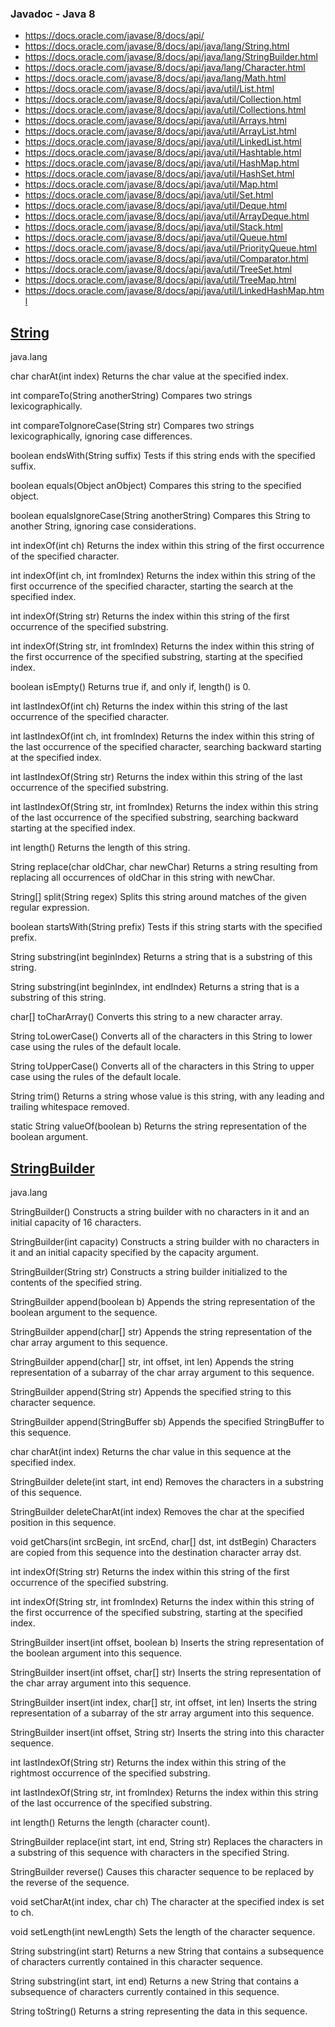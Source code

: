 ### Javadoc - Java 8
- https://docs.oracle.com/javase/8/docs/api/
- https://docs.oracle.com/javase/8/docs/api/java/lang/String.html
- https://docs.oracle.com/javase/8/docs/api/java/lang/StringBuilder.html
- https://docs.oracle.com/javase/8/docs/api/java/lang/Character.html
- https://docs.oracle.com/javase/8/docs/api/java/lang/Math.html
- https://docs.oracle.com/javase/8/docs/api/java/util/List.html
- https://docs.oracle.com/javase/8/docs/api/java/util/Collection.html
- https://docs.oracle.com/javase/8/docs/api/java/util/Collections.html
- https://docs.oracle.com/javase/8/docs/api/java/util/Arrays.html
- https://docs.oracle.com/javase/8/docs/api/java/util/ArrayList.html
- https://docs.oracle.com/javase/8/docs/api/java/util/LinkedList.html
- https://docs.oracle.com/javase/8/docs/api/java/util/Hashtable.html
- https://docs.oracle.com/javase/8/docs/api/java/util/HashMap.html
- https://docs.oracle.com/javase/8/docs/api/java/util/HashSet.html
- https://docs.oracle.com/javase/8/docs/api/java/util/Map.html
- https://docs.oracle.com/javase/8/docs/api/java/util/Set.html
- https://docs.oracle.com/javase/8/docs/api/java/util/Deque.html
- https://docs.oracle.com/javase/8/docs/api/java/util/ArrayDeque.html
- https://docs.oracle.com/javase/8/docs/api/java/util/Stack.html
- https://docs.oracle.com/javase/8/docs/api/java/util/Queue.html
- https://docs.oracle.com/javase/8/docs/api/java/util/PriorityQueue.html
- https://docs.oracle.com/javase/8/docs/api/java/util/Comparator.html
- https://docs.oracle.com/javase/8/docs/api/java/util/TreeSet.html
- https://docs.oracle.com/javase/8/docs/api/java/util/TreeMap.html
- https://docs.oracle.com/javase/8/docs/api/java/util/LinkedHashMap.html

## [String](https://docs.oracle.com/javase/8/docs/api/java/lang/String.html)
java.lang

char 	charAt(int index)
Returns the char value at the specified index.

int 	compareTo(String anotherString)
Compares two strings lexicographically.

int 	compareToIgnoreCase(String str)
Compares two strings lexicographically, ignoring case differences.

boolean 	endsWith(String suffix)
Tests if this string ends with the specified suffix.

boolean 	equals(Object anObject)
Compares this string to the specified object.

boolean 	equalsIgnoreCase(String anotherString)
Compares this String to another String, ignoring case considerations.

int 	indexOf(int ch)
Returns the index within this string of the first occurrence of the specified character.

int 	indexOf(int ch, int fromIndex)
Returns the index within this string of the first occurrence of the specified character, starting the search at the specified index.

int 	indexOf(String str)
Returns the index within this string of the first occurrence of the specified substring.

int 	indexOf(String str, int fromIndex)
Returns the index within this string of the first occurrence of the specified substring, starting at the specified index.

boolean 	isEmpty()
Returns true if, and only if, length() is 0.

int 	lastIndexOf(int ch)
Returns the index within this string of the last occurrence of the specified character.

int 	lastIndexOf(int ch, int fromIndex)
Returns the index within this string of the last occurrence of the specified character, searching backward starting at the specified index.

int 	lastIndexOf(String str)
Returns the index within this string of the last occurrence of the specified substring.

int 	lastIndexOf(String str, int fromIndex)
Returns the index within this string of the last occurrence of the specified substring, searching backward starting at the specified index.

int 	length()
Returns the length of this string.

String 	replace(char oldChar, char newChar)
Returns a string resulting from replacing all occurrences of oldChar in this string with newChar.

String[] 	split(String regex)
Splits this string around matches of the given regular expression.

boolean 	startsWith(String prefix)
Tests if this string starts with the specified prefix.

String 	substring(int beginIndex)
Returns a string that is a substring of this string.

String 	substring(int beginIndex, int endIndex)
Returns a string that is a substring of this string.

char[] 	toCharArray()
Converts this string to a new character array.

String 	toLowerCase()
Converts all of the characters in this String to lower case using the rules of the default locale.

String 	toUpperCase()
Converts all of the characters in this String to upper case using the rules of the default locale.

String 	trim()
Returns a string whose value is this string, with any leading and trailing whitespace removed.

static String 	valueOf(boolean b)
Returns the string representation of the boolean argument.

## [StringBuilder](https://docs.oracle.com/javase/8/docs/api/java/lang/StringBuilder.html)
java.lang

StringBuilder()
Constructs a string builder with no characters in it and an initial capacity of 16 characters.

StringBuilder(int capacity)
Constructs a string builder with no characters in it and an initial capacity specified by the capacity argument.

StringBuilder(String str)
Constructs a string builder initialized to the contents of the specified string.

StringBuilder 	append(boolean b)
Appends the string representation of the boolean argument to the sequence.

StringBuilder 	append(char[] str)
Appends the string representation of the char array argument to this sequence.

StringBuilder 	append(char[] str, int offset, int len)
Appends the string representation of a subarray of the char array argument to this sequence.

StringBuilder 	append(String str)
Appends the specified string to this character sequence.

StringBuilder 	append(StringBuffer sb)
Appends the specified StringBuffer to this sequence.

char 	charAt(int index)
Returns the char value in this sequence at the specified index.

StringBuilder 	delete(int start, int end)
Removes the characters in a substring of this sequence.

StringBuilder 	deleteCharAt(int index)
Removes the char at the specified position in this sequence.

void 	getChars(int srcBegin, int srcEnd, char[] dst, int dstBegin)
Characters are copied from this sequence into the destination character array dst.

int 	indexOf(String str)
Returns the index within this string of the first occurrence of the specified substring.

int 	indexOf(String str, int fromIndex)
Returns the index within this string of the first occurrence of the specified substring, starting at the specified index.

StringBuilder 	insert(int offset, boolean b)
Inserts the string representation of the boolean argument into this sequence.

StringBuilder 	insert(int offset, char[] str)
Inserts the string representation of the char array argument into this sequence.

StringBuilder 	insert(int index, char[] str, int offset, int len)
Inserts the string representation of a subarray of the str array argument into this sequence.

StringBuilder 	insert(int offset, String str)
Inserts the string into this character sequence.

int 	lastIndexOf(String str)
Returns the index within this string of the rightmost occurrence of the specified substring.

int 	lastIndexOf(String str, int fromIndex)
Returns the index within this string of the last occurrence of the specified substring.

int 	length()
Returns the length (character count).

StringBuilder 	replace(int start, int end, String str)
Replaces the characters in a substring of this sequence with characters in the specified String.

StringBuilder 	reverse()
Causes this character sequence to be replaced by the reverse of the sequence.

void 	setCharAt(int index, char ch)
The character at the specified index is set to ch.

void 	setLength(int newLength)
Sets the length of the character sequence.

String 	substring(int start)
Returns a new String that contains a subsequence of characters currently contained in this character sequence.

String 	substring(int start, int end)
Returns a new String that contains a subsequence of characters currently contained in this sequence.

String 	toString()
Returns a string representing the data in this sequence.




